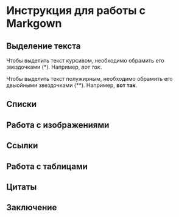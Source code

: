 # Инструкция для работы с Markgown #

## Выделение текста 

Чтобы выделить текст курсивом, необходимо обрамить его звездочками (*). Например, *вот так*.

Чтобы выделить текст полужирным, необходимо обрамить его двыойными звездочками (**). Например, **вот так**.

## Списки

##  Работа с изображениями

## Ссылки

## Работа с таблицами

## Цитаты

## Заключение